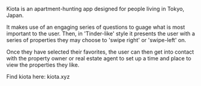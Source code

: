 Kiota is an apartment-hunting app designed for people living in Tokyo, Japan.

It makes use of an engaging series of questions to guage what is most important to the user. Then, in 'Tinder-like' style it presents the user with a series of properties they may choose to 'swipe right' or 'swipe-left' on.

Once they have selected their favorites, the user can then get into contact with the property owner or real estate agent to set up a time and place to view the properties they like.

Find kiota here: kiota.xyz
